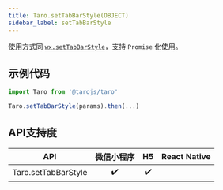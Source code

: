 ```yaml
---
title: Taro.setTabBarStyle(OBJECT)
sidebar_label: setTabBarStyle
---
```



使用方式同 [`wx.setTabBarStyle`](https://developers.weixin.qq.com/miniprogram/dev/api/wx.setTabBarStyle.html)，支持 `Promise` 化使用。

## 示例代码

```jsx
import Taro from '@tarojs/taro'

Taro.setTabBarStyle(params).then(...)
```



## API支持度


| API | 微信小程序 | H5 | React Native |
| :-: | :-: | :-: | :-: |
| Taro.setTabBarStyle | ✔️ | ✔️ |  |

